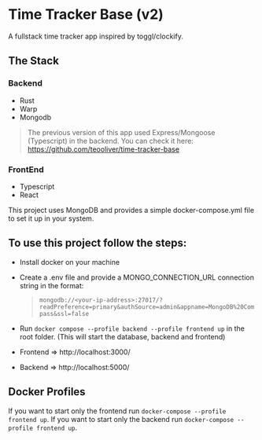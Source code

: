 # Time Tracker Base (v2)

A fullstack time tracker app inspired by toggl/clockify.

## The Stack

### Backend

- Rust
- Warp
- Mongodb

> The previous version of this app used Express/Mongoose (Typescript) in the backend. You can check it here:
> https://github.com/teooliver/time-tracker-base

### FrontEnd

- Typescript
- React

This project uses MongoDB and provides a simple docker-compose.yml file to set it up in your system.

## To use this project follow the steps:

- Install docker on your machine
- Create a .env file and provide a MONGO_CONNECTION_URL connection string in the format:
  > `mongodb://<your-ip-address>:27017/?readPreference=primary&authSource=admin&appname=MongoDB%20Compass&ssl=false`
- Run `docker compose --profile backend --profile frontend up` in the root folder. (This will start the database, backend and frontend)

- Frontend => http://localhost:3000/
- Backend => http://localhost:5000/

## Docker Profiles

If you want to start only the frontend run `docker-compose --profile frontend up`.
If you want to start only the backend run `docker-compose --profile frontend up`.
